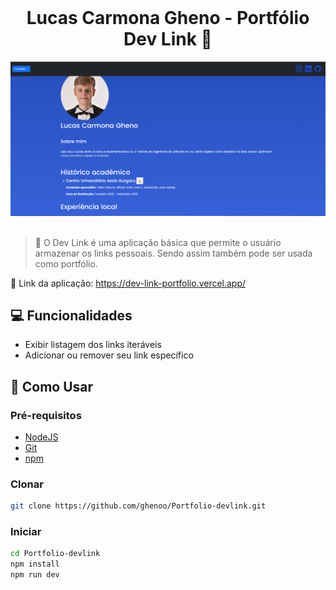 <br />

  <h1 align="center"> Lucas Carmona Gheno - Portfólio Dev Link 🧠 </h1>

<div align="center"><img src="/assets/Screenshot_1.png"></div>

<br>

> :mag_right: O Dev Link é uma aplicação básica que permite o usuário armazenar os links pessoais. Sendo assim também pode ser usada como portfólio.
> <br>

:paperclip: Link da aplicação: https://dev-link-portfolio.vercel.app/

## :computer: Funcionalidades

- Exibir listagem dos links iteráveis
- Adicionar ou remover seu link específico

## :round_pushpin: Como Usar

<h3>Pré-requisitos</h3>

- [NodeJS](https://nodejs.org/en)
- [Git](https://git-scm.com/)
- [npm](https://www.npmjs.com/)

<h3>Clonar</h3>

```bash
git clone https://github.com/ghenoo/Portfolio-devlink.git
```

<h3>Iniciar</h3>

```bash
cd Portfolio-devlink
npm install
npm run dev
```


  </tr>
</table>
